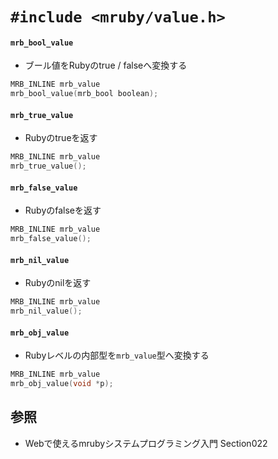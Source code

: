# `#include <mruby/value.h>`
#### `mrb_bool_value`
- ブール値をRubyのtrue / falseへ変換する

```c
MRB_INLINE mrb_value
mrb_bool_value(mrb_bool boolean);
```

#### `mrb_true_value`
- Rubyのtrueを返す

```c
MRB_INLINE mrb_value
mrb_true_value();
```


#### `mrb_false_value`
- Rubyのfalseを返す

```c
MRB_INLINE mrb_value
mrb_false_value();
```

#### `mrb_nil_value`
- Rubyのnilを返す

```c
MRB_INLINE mrb_value
mrb_nil_value();
```

#### `mrb_obj_value`
- Rubyレベルの内部型を`mrb_value`型へ変換する

```c
MRB_INLINE mrb_value
mrb_obj_value(void *p);
```

## 参照
- Webで使えるmrubyシステムプログラミング入門 Section022
